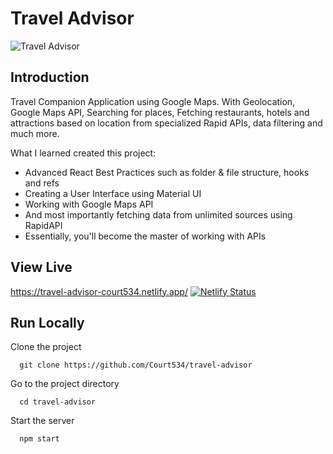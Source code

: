 # Travel Advisor

![Travel Advisor](https://i.ibb.co/qph2cZn/image.pngg)

## Introduction
Travel Companion Application using Google Maps. With Geolocation, Google Maps API, Searching for places, Fetching restaurants, hotels and attractions based on location from specialized Rapid APIs, data filtering and much more.

What I learned created this project:

- Advanced React Best Practices such as folder & file structure, hooks and refs
- Creating a User Interface using Material UI
- Working with Google Maps API
- And most importantly fetching data from unlimited sources using RapidAPI
- Essentially, you'll become the master of working with APIs

## View Live

https://travel-advisor-court534.netlify.app/
[![Netlify Status](https://api.netlify.com/api/v1/badges/06711ce0-b489-4315-832d-bccee1ef60c6/deploy-status)](https://app.netlify.com/sites/travel-advisor-court534/deploys)

## Run Locally

Clone the project

```
  git clone https://github.com/Court534/travel-advisor
```

Go to the project directory

```
  cd travel-advisor
```

Start the server

```
  npm start
```
